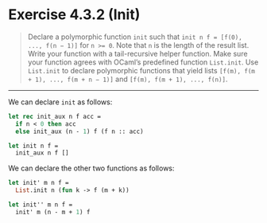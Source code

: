 # Exercise 4.3.2 (Init)

> Declare a polymorphic function `init` such that `init n f = [f(0), ..., f(n − 1)]` for `n >= 0`.
> Note that `n` is the length of the result list.
> Write your function with a tail-recursive helper function.
> Make sure your function agrees with OCaml’s predefined function `List.init`.
> Use `List.init` to declare polymorphic functions that yield lists
> `[f(m), f(m + 1), ..., f(m + n − 1)]` and `[f(m), f(m + 1), ..., f(n)]`.

---

We can declare `init` as follows:
```ocaml
let rec init_aux n f acc =
  if n < 0 then acc
  else init_aux (n - 1) f (f n :: acc)

let init n f =
  init_aux n f []
```

We can declare the other two functions as follows:
```ocaml
let init' m n f =
  List.init n (fun k -> f (m + k))

let init'' m n f =
  init' m (n - m + 1) f
```
